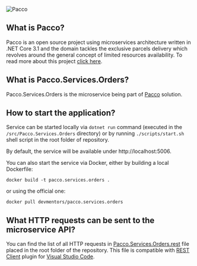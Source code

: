 ![Pacco](https://raw.githubusercontent.com/devmentors/Pacco/master/assets/pacco_logo.png)

**What is Pacco?**
----------------

Pacco is an open source project using microservices architecture written in .NET Core 3.1 and the domain tackles the exclusive parcels delivery which revolves around the general concept of limited resources availability. To read more about this project [click here](https://github.com/devmentors/Pacco).

**What is Pacco.Services.Orders?**
----------------

Pacco.Services.Orders is the microservice being part of [Pacco](https://github.com/devmentors/Pacco) solution.

**How to start the application?**
----------------

Service can be started locally via `dotnet run` command (executed in the `/src/Pacco.Services.Orders` directory) or by running `./scripts/start.sh` shell script in the root folder of repository.

By default, the service will be available under http://localhost:5006.

You can also start the service via Docker, either by building a local Dockerfile: 

`docker build -t pacco.services.orders .` 

or using the official one: 

`docker pull devmentors/pacco.services.orders`

**What HTTP requests can be sent to the microservice API?**
----------------

You can find the list of all HTTP requests in [Pacco.Services.Orders.rest](https://github.com/devmentors/Pacco.Services.Orders/blob/master/Pacco.Services.Orders.rest) file placed in the root folder of the repository.
This file is compatible with [REST Client](https://marketplace.visualstudio.com/items?itemName=humao.rest-client) plugin for [Visual Studio Code](https://code.visualstudio.com). 

